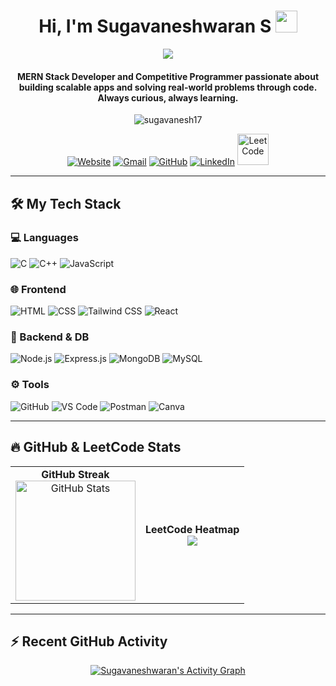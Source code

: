 <h1 align="center">Hi, I'm Sugavaneshwaran S <img src="https://media.giphy.com/media/hvRJCLFzcasrR4ia7z/giphy.gif" width="35"></h1>

<p align="center">
  <a href="https://github.com/DenverCoder1/readme-typing-svg">
    <img src="https://readme-typing-svg.herokuapp.com?lines=MERN+Stack+Developer;Competitive+Programmer;Open+Source+Contributor;Always+Learning+New+Things&center=true&width=500&height=50&font=georgia">
  </a>
</p>

<h4 align="center">MERN Stack Developer and Competitive Programmer passionate about building scalable apps and solving real-world problems through code. Always curious, always learning.</h4>

<p align="center">
  <img src="https://komarev.com/ghpvc/?username=sugavanesh17&label=Profile%20Views&color=dc143c&style=plastic" alt="sugavanesh17" />
</p>

<p align="center">
  <a href="https://sugavanesh17.github.io/"><img src="https://img.icons8.com/bubbles/50/000000/web.png" alt="Website"/></a>
  <a href="mailto:sugavaneshwaransugu@gmail.com"><img src="https://img.icons8.com/bubbles/50/000000/gmail.png" alt="Gmail"/></a>
  <a href="https://github.com/sugavanesh17"><img src="https://img.icons8.com/bubbles/50/000000/github.png" alt="GitHub"/></a>
  <a href="https://www.linkedin.com/in/sugavaneshwaran-s-48b482291/"><img src="https://img.icons8.com/bubbles/50/000000/linkedin.png" alt="LinkedIn"/></a>
  <a href="https://leetcode.com/u/sugavanesh37/"><img src="https://upload.wikimedia.org/wikipedia/commons/1/19/LeetCode_logo_black.png" alt="LeetCode" width="50"/></a>
</p>

---

## 🛠️ My Tech Stack

### 💻 Languages
<p>
  <img alt="C" src="https://img.shields.io/badge/C-%232370ED.svg?logo=c&logoColor=white">
  <img alt="C++" src="https://img.shields.io/badge/C++-%2300599C.svg?logo=c%2B%2B&logoColor=white">
  <img alt="JavaScript" src="https://img.shields.io/badge/JavaScript-%23F7DF1E.svg?logo=javascript&logoColor=black">
</p>

### 🌐 Frontend
<p>
  <img alt="HTML" src="https://img.shields.io/badge/HTML5-%23E34F26.svg?logo=html5&logoColor=white">
  <img alt="CSS" src="https://img.shields.io/badge/CSS-%231572B6.svg?logo=css3&logoColor=white">
  <img alt="Tailwind CSS" src="https://img.shields.io/badge/Tailwind%20CSS-%2338B2AC.svg?logo=tailwind-css&logoColor=white">
  <img alt="React" src="https://img.shields.io/badge/React-%2361DAFB.svg?logo=react&logoColor=black">
</p>

### 🧪 Backend & DB
<p>
  <img alt="Node.js" src="https://img.shields.io/badge/Node.js-339933?logo=node.js&logoColor=white">
  <img alt="Express.js" src="https://img.shields.io/badge/Express.js-000000?logo=express&logoColor=white">
  <img alt="MongoDB" src="https://img.shields.io/badge/MongoDB-%2347A248.svg?logo=mongodb&logoColor=white">
  <img alt="MySQL" src="https://img.shields.io/badge/MySQL-00000F?logo=mysql&logoColor=white">
</p>

### ⚙️ Tools
<p>
  <img alt="GitHub" src="https://img.shields.io/badge/GitHub-%23181717.svg?logo=github&logoColor=white">
  <img alt="VS Code" src="https://img.shields.io/badge/VS%20Code-0078d7.svg?logo=visual-studio-code&logoColor=white">
  <img alt="Postman" src="https://img.shields.io/badge/Postman-FF6C37?logo=postman&logoColor=white">
  <img alt="Canva" src="https://img.shields.io/badge/Canva-%2300C4CC.svg?logo=Canva&logoColor=white">
</p>

---

## 🔥 GitHub & LeetCode Stats

<table align="center">
  <tr>
    <td align="center">
      <b>GitHub Streak</b><br/>
      <img src="https://github-readme-stats.vercel.app/api?username=sugavanesh17&show_icons=true&locale=en&theme=algolia" alt="GitHub Stats" height="192px"/>
    </td>
    <td colspan="2" align="center">
      <b>LeetCode Heatmap</b><br/>
      <img src="https://leetcard.jacoblin.cool/sugavanesh37?ext=heatmap" />
    </td>
  </tr>
</table>


---

## ⚡ Recent GitHub Activity

<p align="center">
  <a href="https://github.com/sugavanesh17">
    <img alt="Sugavaneshwaran's Activity Graph" src="https://github-readme-activity-graph.vercel.app/graph?username=sugavanesh17&custom_title=Sugavaneshwaran%20S's%20Contribution%20Graph&theme=react-dark" />
  </a>
</p>

